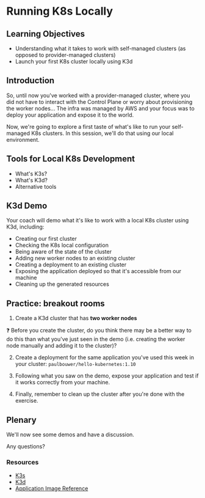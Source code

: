 # Running K8s Locally

## Learning Objectives
- Understanding what it takes to work with self-managed clusters (as opposed to provider-managed clusters)
- Launch your first K8s cluster locally using K3d

## Introduction
So, until now you've worked with a provider-managed cluster, where you did not have to interact with the Control Plane or worry about provisioning the worker nodes... The infra was managed by AWS and your focus was to deploy your application and expose it to the world.

Now, we're going to explore a first taste of what's like to run your self-managed K8s clusters. In this session, we'll do that using our local environment.

## Tools for Local K8s Development
- What's K3s?
- What's K3d?
- Alternative tools

## K3d Demo
Your coach will demo what it's like to work with a local K8s cluster using K3d, including:
- Creating our first cluster
- Checking the K8s local configuration
- Being aware of the state of the cluster
- Adding new worker nodes to an existing cluster
- Creating a deployment to an existing cluster
- Exposing the application deployed so that it's accessible from our machine
- Cleaning up the generated resources

## Practice: breakout rooms

1. Create a K3d cluster that has **two worker nodes**

:question: Before you create the cluster, do you think there may be a better way to do this than what you've just seen in the demo (i.e. creating the worker node manually and adding it to the cluster)?

2. Create a deployment for the same application you've used this week in your cluster: `paulbouwer/hello-kubernetes:1.10`

3. Following what you saw on the demo, expose your application and test if it works correctly from your machine.

4. Finally, remember to clean up the cluster after you're done with the exercise.

## Plenary
We'll now see some demos and have a discussion.

Any questions?

### Resources
- [K3s](https://k3s.io/)
- [K3d](https://k3d.io/)
- [Application Image Reference](https://hub.docker.com/r/paulbouwer/hello-kubernetes/)
